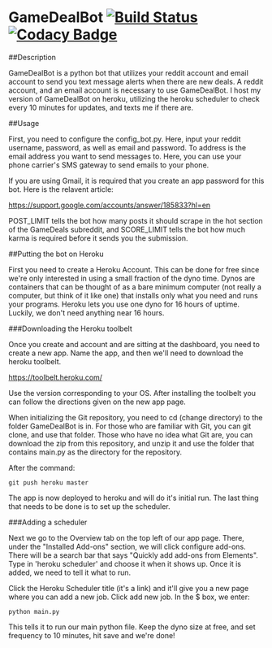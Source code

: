 # GameDealBot [![Build Status](https://travis-ci.org/kckaiwei/GameDealBot.svg?branch=master)](https://travis-ci.org/kckaiwei/GameDealBot)[![Codacy Badge](https://api.codacy.com/project/badge/Grade/4a23c46e649543af8e44f4eb5f29cd95)](https://www.codacy.com/app/kckaiwei/GameDealBot?utm_source=github.com&amp;utm_medium=referral&amp;utm_content=kckaiwei/GameDealBot&amp;utm_campaign=Badge_Grade)

##Description

GameDealBot is a python bot that utilizes your reddit account and email account to send you text message alerts when there are new deals. A reddit account, and an email account is necessary to use GameDealBot. I host my version of GameDealBot on heroku, utilizing the heroku scheduler to check every 10 minutes for updates, and texts me if there are.

##Usage

First, you need to configure the config_bot.py. Here, input your reddit username, password, as well as email and password. To address is the email address you want to send messages to. Here, you can use your phone carrier's SMS gateway to send emails to your phone.

If you are using Gmail, it is required that you create an app password for this bot. Here is the relavent article:

https://support.google.com/accounts/answer/185833?hl=en

POST_LIMIT tells the bot how many posts it should scrape in the hot section of the GameDeals subreddit, and SCORE_LIMIT tells the bot how much karma is required before it sends you the submission.

##Putting the bot on Heroku

First you need to create a Heroku Account. This can be done for free since we're only interested in using a small fraction of the dyno time. Dynos are containers that can be thought of as a bare minimum computer (not really a computer, but think of it like one) that installs only what you need and runs your programs. Heroku lets you use one dyno for 16 hours of uptime. Luckily, we don't need anything near 16 hours.

###Downloading the Heroku toolbelt

Once you create and account and are sitting at the dashboard, you need to create a new app. Name the app, and then we'll need to download the heroku toolbelt.

https://toolbelt.heroku.com/

Use the version corresponding to your OS. After installing the toolbelt you can follow the directions given on the new app page. 

When initializing the Git repository, you need to cd (change directory) to the folder GameDealBot is in. For those who are familiar with Git, you can git clone, and use that folder. Those who have no idea what Git are, you can download the zip from this repository, and unzip it and use the folder that contains main.py as the directory for the repository.

After the command:

    git push heroku master

The app is now deployed to heroku and will do it's initial run. The last thing that needs to be done is to set up the scheduler.

###Adding a scheduler

Next we go to the Overview tab on the top left of our app page. There, under the "Installed Add-ons" section, we will click configure add-ons. There will be a search bar that says "Quickly add add-ons from Elements". Type in 'heroku scheduler' and choose it when it shows up. Once it is added, we need to tell it what to run.

Click the Heroku Scheduler title (it's a link) and it'll give you a new page where you can add a new job. Click add new job. In the $ box, we enter:

    python main.py
    
This tells it to run our main python file. Keep the dyno size at free, and set frequency to 10 minutes, hit save and we're done!
